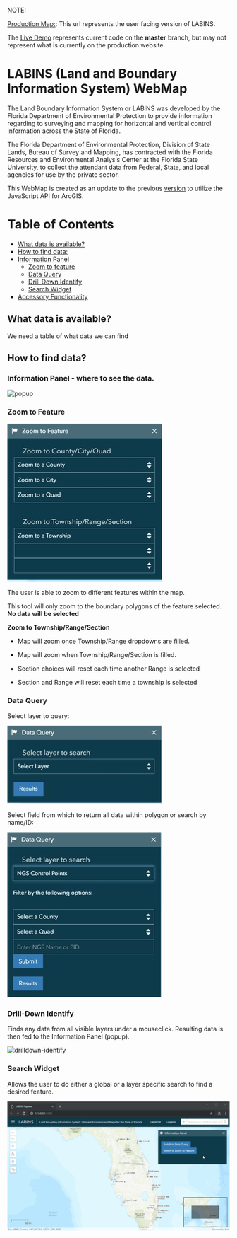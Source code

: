 NOTE: 

[Production Map:](https://freac.github.io/LABINS/): This url represents the user facing version of LABINS.

The [Live Demo](https://freac.github.io/LABINS/) represents current code on the **master** branch, but may not represent what is currently on the production website.


# LABINS (Land and Boundary Information System) WebMap

The Land Boundary Information System or LABINS was developed by the Florida Department of Environmental Protection to provide information regarding to surveying and mapping for horizontal and vertical control information across the State of Florida. 

The Florida Department of Environmental Protection, Division of State Lands, Bureau of Survey and Mapping, has contracted with the Florida Resources and Environmental Analysis Center at the Florida State University, to collect the attendant data from Federal, State, and local agencies for use by the private sector.

This WebMap is created as an update to the previous [version](http://labins.org/map/index.html) to utilize the JavaScript API for ArcGIS.



# Table of Contents
- [What data is available?](#what-data-is-available)
- [How to find data:](#how-to-find-data)
- [Information Panel](#information-panel)
  - [Zoom to feature](#zoom-to-feature)
  - [Data Query](#data-query)
  - [Drill Down Identify](#drill-down-identify)
  - [Search Widget](#search-widget)
- [Accessory Functionality](#accessory-functionality)




<!-- toc -->

## What data is available?

We need a table of what data we can find

## How to find data?

### Information Panel - where to see the data.

![popup](docs/images/popup.gif)

### Zoom to Feature
![zoom_to_feature](docs/images/zoom-to-feature.JPG)

The user is able to zoom to different features within the map.

This tool will only zoom to the boundary polygons of the feature selected. **No data will be selected**

**Zoom to Township/Range/Section**  
  - Map will zoom once Township/Range dropdowns are filled.
  - Map will zoom when Township/Range/Section is filled.

  - Section choices will reset each time another Range is selected
  - Section and Range will reset each time a township is selected

### Data Query

Select layer to query:

![dataquery-selectlayer](docs/images/dataquery-selectlayer.JPG)

Select field from which to return all data within polygon or search by name/ID:

![dataquery-selectattribute](docs/images/dataquery-selectattribute.JPG)

### Drill-Down Identify

Finds any data from all visible layers under a mouseclick. Resulting data is then fed to the Information Panel (popup).

![drilldown-identify](docs/images/drilldown-identify.gif)

### Search Widget

Allows the user to do either a global or a layer specific search to find a desired feature.

![search-bar](docs/images/search-bar.gif)
